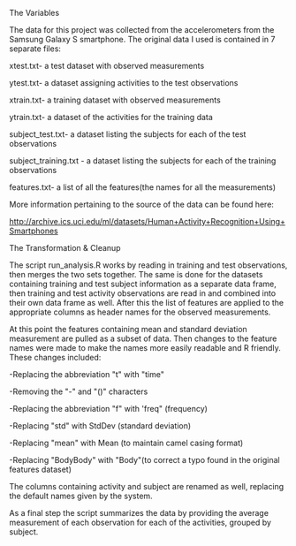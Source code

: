 The Variables

   The data for this project was collected from the accelerometers from the Samsung Galaxy S smartphone. 
   The original data I used is contained in 7 separate files: 
   
  xtest.txt-             a test dataset with observed measurements 
  
  ytest.txt-             a dataset assigning activities to the test observations 
  
  xtrain.txt-            a training dataset with observed measurements 
  
  ytrain.txt-            a dataset of the activities for the training data 
  
  subject_test.txt-      a dataset listing the subjects for each of the test observations
  
  subject_training.txt - a dataset listing the subjects for each of the training observations
  
  features.txt-          a list of all the features(the names for all the measurements)
   
More information pertaining to the source of the data can be found here: 

http://archive.ics.uci.edu/ml/datasets/Human+Activity+Recognition+Using+Smartphones 

The Transformation & Cleanup

The script run_analysis.R works by reading in training and test observations, then merges the two sets together. The same is done for the datasets containing training and test subject information as a separate data frame, then training and test activity observations are read in and combined into their own data frame as well. After this the list of features are applied to the appropriate columns as header names for the observed measurements.


At this point the features containing mean and standard deviation measurement are pulled as a subset of data. Then changes to the feature names were made to make the names more easily readable and R friendly. These changes included:

   -Replacing the abbreviation "t" with "time"
   
   -Removing the "-" and "()" characters
   
   -Replacing the abbreviation "f" with 'freq" (frequency)
   
   -Replacing "std" with StdDev (standard deviation)
   
   -Replacing "mean" with Mean (to maintain camel casing format)
  
   -Replacing "BodyBody" with "Body"(to correct a typo found in the original features dataset) 

The columns containing activity and subject are renamed as well, replacing the default names given by the system.

As a final step the script summarizes the data by providing the average measurement of each observation for each of the activities, grouped by subject. 
